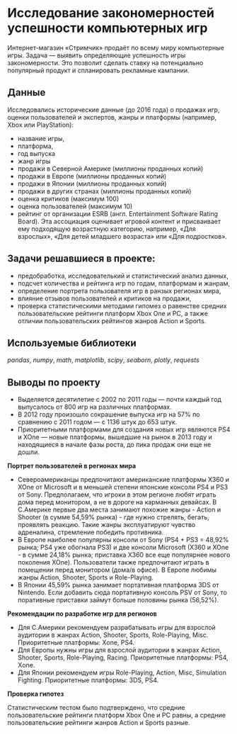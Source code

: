# Исследование закономерностей успешности компьютерных игр

Интернет-магазин «Стримчик» продаёт по всему миру компьютерные игры. Задача — выявить определяющие успешность игры закономерности. Это позволит сделать ставку на потенциально популярный продукт и спланировать рекламные кампании.

## Данные
Исследовались исторические данные (до 2016 года) о продажах игр, оценки пользователей и экспертов, жанры и платформы (например, Xbox или PlayStation):
- название игры,
- платформа,
- год выпуска
- жанр игры
- продажи в Северной Америке (миллионы проданных копий)
- продажи в Европе (миллионы проданных копий)
- продажи в Японии (миллионы проданных копий)
- продажи в других странах (миллионы проданных копий)
- оценка критиков (максимум 100)
- оценка пользователей (максимум 10)
- рейтинг от организации ESRB (англ. Entertainment Software Rating Board). Эта ассоциация оценивает игровой контент и присваивает ему подходящую возрастную категорию, например, «Для взрослых», «Для детей младшего возраста» или «Для подростков».

## Задачи решавшиеся в проекте:
- предобработка, исследователький и статистический анализ данных,
- подсчет количества и рейтинга игр по годам, платформам и жанрам,
- определение портрета пользователя игр в ранзых регионах мира,
- влияние отзывов пользователей и критиков на продажи,
- проверка статистическими методами гипомез о равенстве средних пользовательские рейтинги платформ Xbox One и PC, а также отличии пользовательских рейтингов жанров Action и Sports.  

## Используемые библиотеки
*pandas*, *numpy*, *math*, *matplotlib*, *scipy*, *seaborn*, *plotly*, *requests*  

## Выводы по проекту
- Выделяется десятилетие с 2002 по 2011 годы — почти каждый год выпусалось от 800 игр на различных платформах.
- В 2012 году произошло сокрашение выпуска игр на 57% по сравнению с 2011 годом — с 1136 штук до 653 штук.
- Приоритетными платформами для создания новых игр являются PS4 и XOne — новые платформы, вышедшие на рынок в 2013 году и находящиеся в начале фазы роста, до пика продаж они еще не дошли.
  
**Портрет пользователей в регионах мира**
- Североамериканцы предпочитают американские платформы X360 и XOne от Microsoft и в меньшей степени японские консоли PS4 и PS3 от Sony. Предполагаем, что игроки в этом регионе любят играть дома перед монитором, а не в дороге на карманных девайсах. В С.Америке первые два места занимают похожие жанры - Action и Shooter (в сумме 54,59% рынка) - где нужно стрелять, бегать, проявлять реакцию. Такие жанры эксплуатируют чувство адреналина, стремление победить противника.
- В Европе наиболее популярны консоли от Sony (PS4 + PS3 = 48,92% рынка; PS4 уже обогнала PS3) и две консоли Microsoft (X360 и XOne - в сумме 24,18% рынка; приставка X360 все еще популярнее нового поколения XOne). Пользователи также предпочитают играть в помещении перед монитором (дома/в офисе). В Европе любимы жанры Action, Shooter, Sports и Role-Playing.
- В Японии 45,59% рынка занимает портативная платформа 3DS от Nintendo. Если добавить сюда портативную консоль PSV от Sony, то поративные приставки займут больше половины рынка (56,52%).

**Рекомендации по разработке игр для регионов**
- Для С.Америки рекомендуем разрабатывать игры для взрослой аудитории в жанрах Action, Shooter, Sports, Role-Playing, Misc. Приоритетные платформы: Xоnе, PS4.
- Для Европы нужны игры для взрослой аудитории в жанрах Action, Shooter, Sports, Role-Playing, Racing. Приоритетные платформы: PS4, Xоnе.
- Для Японии рекомендуем игры Role-Playing, Action, Misc, Simulation Fighting. Приоритетные платформы: 3DS, PS4.

**Проверка гипотез**

Статистическим тестом было подтверждено, что средние пользовательские рейтинги платформ Xbox One и PC равны, а средние пользовательские рейтинги жанров Action и Sports разные.
